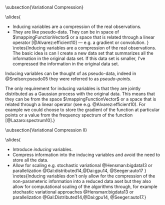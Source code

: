 \subsection{Variational Compression}

\slides{
* Inducing variables are a compression of the real observations.
* They are like pseudo-data. They can be in space of $\mappingFunctionVector$ or a space that is related through a linear operator [@Alvarez:efficient10] — e.g. a gradient or convolution.
}
\notes{Inducing variables are a compression of the real observations. The basic idea is can I create a new data set that summarizes all the information in the original data set. If this data set is smaller, I've compressed the information in the original data set. 

Inducing variables can be thought of as pseudo-data, indeed in @Snelson:pseudo05 they were referred to as *pseudo-points*. 

The only requirement for inducing variables is that they are jointly distributed as a Gaussian process with the original data. This means that they can be from the space $\mappingFunctionVector$ or a space that is related through a linear operator (see e.g. @Alvarez:efficient10). For example we could choose to store the gradient of the function at particular points or a value from the frequency spectrum of the function [@Lazaro:spectrum10].}

\subsection{Variational Compression II}

\slides{
* Introduce *inducing* variables.
* Compress information into the inducing variables and avoid the need to store all the data.
* Allow for scaling e.g. stochastic variational @Hensman:bigdata13 or parallelization @Gal:distributed14,@Dai:gpu14, @Seeger:auto17
}
\notes{Inducing variables don't only allow for the compression of the non-parameteric information into a reduced data aset but they also allow for computational scaling of the algorithms through, for example stochastic variational approaches @Hensman:bigdata13 or parallelization @Gal:Distributed14,@Dai:gpu14, @Seeger:auto17.}
